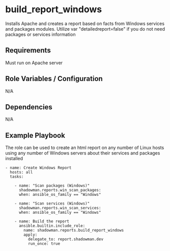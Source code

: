 build_report_windows
========

Installs Apache and creates a report based on facts from Windows services and packages modules. Utilize var "detailedreport=false" if you do not need packages or services information


Requirements
------------

Must run on Apache server

Role Variables / Configuration
--------------

N/A

Dependencies
------------

N/A

Example Playbook
----------------

The role can be used to create an html report on any number of Linux hosts using any number of Windows servers about their services and packages installed


```
- name: Create Windows Report
  hosts: all
  tasks:

    - name: "Scan packages (Windows)"
      shadowman.reports.win_scan_packages:
      when: ansible_os_family == "Windows"

    - name: "Scan services (Windows)"
      shadowman.reports.win_scan_services:
      when: ansible_os_family == "Windows"

    - name: Build the report
      ansible.builtin.include_role:
        name: shadowman.reports.build_report_windows
        apply:
          delegate_to: report.shadowman.dev
          run_once: true
      
```
